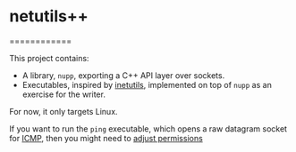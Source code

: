 # netutils++
============

This project contains:

- A library, `nupp`, exporting a C++ API layer over sockets.
- Executables, inspired by [inetutils][],
  implemented on top of `nupp` as an exercise for the writer.

For now, it only targets Linux.

If you want to run the `ping` executable,
which opens a raw datagram socket for [ICMP][],
then you might need to [adjust permissions][1]

[inetutils]: https://www.gnu.org/software/inetutils/
[ICMP]: https://en.wikipedia.org/wiki/Internet_Control_Message_Protocol

[1]: https://opennms.discourse.group/t/how-to-allow-unprivileged-users-to-use-icmp-ping/1573
